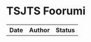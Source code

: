 # TSJTS Foorumi

<table>
  <tr>
  <th> Date </th>
  <th> Author </th>
  <th> Status </th>
  </tr>
</table>

